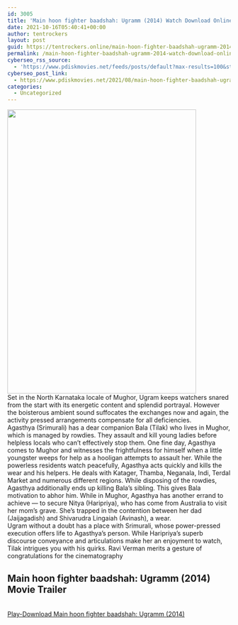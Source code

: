 ```yaml
---
id: 3005
title: 'Main hoon fighter baadshah: Ugramm (2014) Watch Download Online pdisk Movie'
date: 2021-10-16T05:40:41+00:00
author: tentrockers
layout: post
guid: https://tentrockers.online/main-hoon-fighter-baadshah-ugramm-2014-watch-download-online-pdisk-movie/
permalink: /main-hoon-fighter-baadshah-ugramm-2014-watch-download-online-pdisk-movie/
cyberseo_rss_source:
  - 'https://www.pdiskmovies.net/feeds/posts/default?max-results=100&start-index=801'
cyberseo_post_link:
  - https://www.pdiskmovies.net/2021/08/main-hoon-fighter-baadshah-ugramm-2014.html
categories:
  - Uncategorized
---
```

<div class="separator">
  <a href="https://1.bp.blogspot.com/-m7W22-yURZY/YSdFOJndnHI/AAAAAAAAAYw/2CwYkBk5WcQtgAp8xyhLQy-fSgFbwITvQCLcBGAsYHQ/s600/Main%2Bhoon%2Bfighter%2Bbaadshah%2BUgramm%2B%25282014%2529%2BWatch%2BDownload%2BOnline%2Bpdisk%2BMovie.jpg" imageanchor="1"><img loading="lazy" border="0" data-original-height="600" data-original-width="400" height="640" src="https://1.bp.blogspot.com/-m7W22-yURZY/YSdFOJndnHI/AAAAAAAAAYw/2CwYkBk5WcQtgAp8xyhLQy-fSgFbwITvQCLcBGAsYHQ/w426-h640/Main%2Bhoon%2Bfighter%2Bbaadshah%2BUgramm%2B%25282014%2529%2BWatch%2BDownload%2BOnline%2Bpdisk%2BMovie.jpg" width="426" /></a>
</div>

<div>
  <span>Set in the North Karnataka locale of Mughor, Ugram keeps watchers snared from the start with its energetic content and splendid portrayal. However the boisterous ambient sound suffocates the exchanges now and again, the activity pressed arrangements compensate for all deficiencies.&nbsp;</span>
</div>

<div>
  <span>Agasthya (Srimurali) has a dear companion Bala (Tilak) who lives in Mughor, which is managed by rowdies. They assault and kill young ladies before helpless locals who can&#8217;t effectively stop them. One fine day, Agasthya comes to Mughor and witnesses the frightfulness for himself when a little youngster weeps for help as a hooligan attempts to assault her. While the powerless residents watch peacefully, Agasthya acts quickly and kills the wear and his helpers. He deals with Katager, Thamba, Neganala, Indi, Terdal Market and numerous different regions. While disposing of the rowdies, Agasthya additionally ends up killing Bala&#8217;s sibling. This gives Bala motivation to abhor him. While in Mughor, Agasthya has another errand to achieve — to secure Nitya (Haripriya), who has come from Australia to visit her mom&#8217;s grave. She&#8217;s trapped in the contention between her dad (Jaijagadish) and Shivarudra Lingaiah (Avinash), a wear.&nbsp;</span>
</div>

<div>
  <span>Ugram without a doubt has a place with Srimurali, whose power-pressed execution offers life to Agasthya&#8217;s person. While Haripriya&#8217;s superb discourse conveyance and articulations make her an enjoyment to watch, Tilak intrigues you with his quirks. Ravi Verman merits a gesture of congratulations for the cinematography</span>
</div>

<div>
  <h2>
    <span>Main hoon fighter baadshah: Ugramm (2014) Movie Trailer</span>
  </h2>
</div>

  
<a href="https://kofilink.com/1/bnYyaXhwMDAzMHAx?dn=1" onclick="window.open('https://kofilink.com/1/bnYyaXhwMDAzMHAx?dn=1','popup','width=600,height=600'); return false;" target="popup" rel="noopener"><br /> Play-Download Main hoon fighter baadshah: Ugramm (2014)<br /> </a>